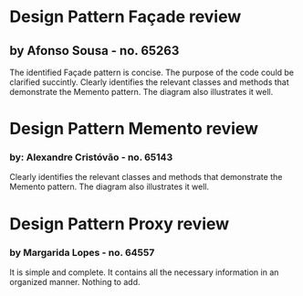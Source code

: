 # Design Pattern Façade review
## by Afonso Sousa - no. 65263
The identified Façade pattern is concise. The purpose of the code could be clarified succintly.
Clearly identifies the relevant classes and methods that demonstrate the Memento pattern.
The diagram also illustrates it well.

# Design Pattern Memento review
### by: Alexandre Cristóvão - no. 65143
Clearly identifies the relevant classes and methods that demonstrate the Memento pattern. The diagram also illustrates it well. 


# Design Pattern Proxy review
### by Margarida Lopes - no. 64557
It is simple and complete. 
It contains all the necessary information in an organized manner. 
Nothing to add.